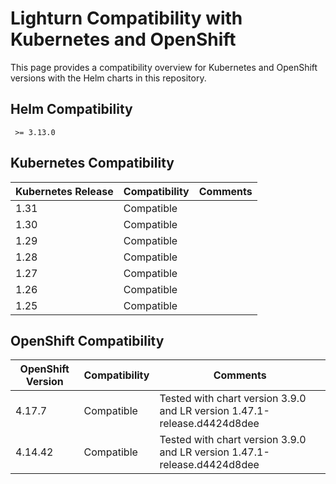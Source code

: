 # Lighturn Compatibility with Kubernetes and OpenShift

This page provides a compatibility overview for Kubernetes and OpenShift versions with the Helm charts in this repository.
## Helm Compatibility
```
 >= 3.13.0 
```
## Kubernetes Compatibility

| Kubernetes Release | Compatibility | Comments |
| ------------------ | ------------- | -------- |
| 1.31               | Compatible    |          |
| 1.30               | Compatible    |          |
| 1.29               | Compatible    |          |
| 1.28               | Compatible    |          |
| 1.27               | Compatible    |          |
| 1.26               | Compatible    |          |
| 1.25               | Compatible    |          |

## OpenShift Compatibility

| OpenShift Version | Compatibility | Comments                                                                 |
| ----------------- | ------------- | ------------------------------------------------------------------------ |
| 4.17.7            | Compatible    | Tested with chart version 3.9.0 and LR version 1.47.1-release.d4424d8dee |
| 4.14.42           | Compatible    | Tested with chart version 3.9.0 and LR version 1.47.1-release.d4424d8dee |


